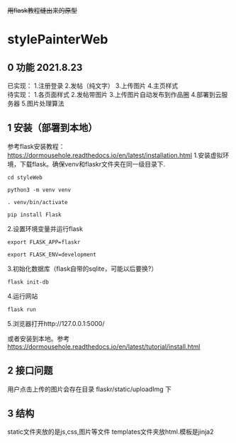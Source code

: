 ~~用flask教程缝出来的原型~~
# stylePainterWeb

## 0 功能 2021.8.23
已实现：  1.注册登录 2.发帖（纯文字） 3.上传图片 4.主页样式  
待实现：  1.各页面样式 2.发帖带图片 3.上传图片自动发布到作品圈 4.部署到云服务器 5.图片处理算法

## 1 安装（部署到本地）
参考flask安装教程：  <https://dormousehole.readthedocs.io/en/latest/installation.html>
1.安装虚拟环境，下载flask。确保venv和flaskr文件夹在同一级目录下.

    cd styleWeb
    
    python3 -m venv venv
    
    . venv/bin/activate
    
    pip install Flask
    
2.设置环境变量并运行flask

    export FLASK_APP=flaskr
    
    export FLASK_ENV=development
    
3.初始化数据库（flask自带的sqlite，可能以后要换?）

    flask init-db
    
4.运行网站

    flask run
    
5.浏览器打开http://127.0.0.1:5000/

或者安装到本地。参考<https://dormousehole.readthedocs.io/en/latest/tutorial/install.html>

## 2 接口问题
用户点击上传的图片会存在目录  flaskr/static/uploadImg  下

## 3 结构
static文件夹放的是js,css,图片等文件
templates文件夹放html.模板是jinja2

